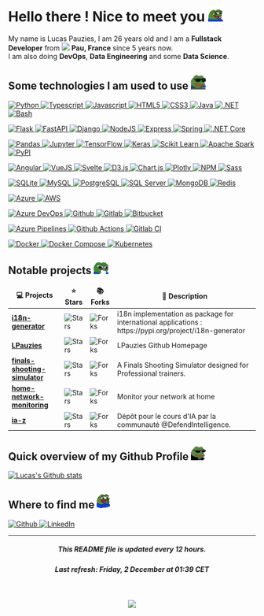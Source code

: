 # Hello there ! Nice to meet you <img src="assets/img/pepe-excited.gif" alt="Girl in a jacket" width="30">

My name is Lucas Pauzies, I am 26 years old and I am a <b>Fullstack Developer</b> from <img src="https://cdn-icons-png.flaticon.com/512/197/197560.png" width="13"/> <b>Pau, France</b> since 5 years now. 
<br>
I am also doing <b>DevOps</b>, <b>Data Engineering</b> and some <b>Data Science</b>.

## Some technologies I am used to use <img src="assets/img/pepe-hacker.gif" alt="Pepe hacker" width="30">

  <p>
    <a href="https:&#x2F;&#x2F;www.python.org&#x2F;">
      <img alt="Python" src="https://img.shields.io/badge/-Python-336E9D?style=flat&logo=python&logoColor=white" />
    </a>
    <a href="https:&#x2F;&#x2F;www.typescriptlang.org&#x2F;">
      <img alt="Typescript" src="https://img.shields.io/badge/-Typescript-007ACC?style=flat&logo=typescript&logoColor=white" />
    </a>
    <a href="https:&#x2F;&#x2F;developer.mozilla.org&#x2F;fr&#x2F;docs&#x2F;Web&#x2F;JavaScript">
      <img alt="Javascript" src="https://img.shields.io/badge/-Javascript-FFDA3E?style=flat&logo=javascript&logoColor=white" />
    </a>
    <a href="https:&#x2F;&#x2F;developer.mozilla.org&#x2F;fr&#x2F;docs&#x2F;Glossary&#x2F;HTML5">
      <img alt="HTML5" src="https://img.shields.io/badge/-HTML5-E34F26?style=flat&logo=html5&logoColor=white" />
    </a>
    <a href="https:&#x2F;&#x2F;developer.mozilla.org&#x2F;fr&#x2F;docs&#x2F;Web&#x2F;CSS">
      <img alt="CSS3" src="https://img.shields.io/badge/-CSS3-2965F1?style=flat&logo=css3&logoColor=white" />
    </a>
    <a href="https:&#x2F;&#x2F;www.java.com&#x2F;fr&#x2F;">
      <img alt="Java" src="https://img.shields.io/badge/-Java-EA2D2E?style=flat&logo=java&logoColor=white" />
    </a>
    <a href="https:&#x2F;&#x2F;docs.microsoft.com&#x2F;fr-fr&#x2F;dotnet&#x2F;">
      <img alt=".NET" src="https://img.shields.io/badge/-.NET-592C8C?style=flat&logo=.net&logoColor=white" />
    </a>
    <a href="https:&#x2F;&#x2F;fr.wikibooks.org&#x2F;wiki&#x2F;Programmation_Bash&#x2F;Introduction">
      <img alt="Bash" src="https://img.shields.io/badge/-Bash-4EAA25?style=flat&logo=gnubash&logoColor=white" />
    </a>
  </p>
  <p>
    <a href="https:&#x2F;&#x2F;flask.palletsprojects.com&#x2F;">
      <img alt="Flask" src="https://img.shields.io/badge/-Flask-000000?style=flat&logo=flask&logoColor=white" />
    </a>
    <a href="https:&#x2F;&#x2F;fastapi.tiangolo.com&#x2F;">
      <img alt="FastAPI" src="https://img.shields.io/badge/-FastAPI-009688?style=flat&logo=fastapi&logoColor=white" />
    </a>
    <a href="https:&#x2F;&#x2F;www.djangoproject.com&#x2F;">
      <img alt="Django" src="https://img.shields.io/badge/-Django-092E20?style=flat&logo=django&logoColor=white" />
    </a>
    <a href="https:&#x2F;&#x2F;nodejs.org&#x2F;">
      <img alt="NodeJS" src="https://img.shields.io/badge/-NodeJS-339933?style=flat&logo=node.js&logoColor=white" />
    </a>
    <a href="https:&#x2F;&#x2F;expressjs.com&#x2F;">
      <img alt="Express" src="https://img.shields.io/badge/-Express-000000?style=flat&logo=express&logoColor=white" />
    </a>
    <a href="https:&#x2F;&#x2F;spring.io&#x2F;">
      <img alt="Spring" src="https://img.shields.io/badge/-Spring-6DB33F?style=flat&logo=spring&logoColor=white" />
    </a>
    <a href="https:&#x2F;&#x2F;docs.microsoft.com&#x2F;fr-fr&#x2F;dotnet&#x2F;core&#x2F;introduction">
      <img alt=".NET Core" src="https://img.shields.io/badge/-.NET Core-592C8C?style=flat&logo=.net&logoColor=white" />
    </a>
  </p>
  <p>
    <a href="https:&#x2F;&#x2F;pandas.pydata.org&#x2F;">
      <img alt="Pandas" src="https://img.shields.io/badge/-Pandas-150458?style=flat&logo=pandas&logoColor=white" />
    </a>
    <a href="https:&#x2F;&#x2F;jupyter.org&#x2F;">
      <img alt="Jupyter" src="https://img.shields.io/badge/-Jupyter-F37626?style=flat&logo=jupyter&logoColor=white" />
    </a>
    <a href="https:&#x2F;&#x2F;www.tensorflow.org&#x2F;">
      <img alt="TensorFlow" src="https://img.shields.io/badge/-TensorFlow-FF6F00?style=flat&logo=tensorflow&logoColor=white" />
    </a>
    <a href="https:&#x2F;&#x2F;keras.io&#x2F;">
      <img alt="Keras" src="https://img.shields.io/badge/-Keras-D00000?style=flat&logo=keras&logoColor=white" />
    </a>
    <a href="https:&#x2F;&#x2F;scikit-learn.org&#x2F;">
      <img alt="Scikit Learn" src="https://img.shields.io/badge/-Scikit Learn-F7931E?style=flat&logo=scikitlearn&logoColor=white" />
    </a>
    <a href="https:&#x2F;&#x2F;spark.apache.org&#x2F;">
      <img alt="Apache Spark" src="https://img.shields.io/badge/-Apache Spark-E25A1C?style=flat&logo=apachespark&logoColor=white" />
    </a>
    <a href="https:&#x2F;&#x2F;pypi.org&#x2F;">
      <img alt="PyPI" src="https://img.shields.io/badge/-PyPI-3775A9?style=flat&logo=PyPI&logoColor=white" />
    </a>
  </p>
  <p>
    <a href="https:&#x2F;&#x2F;angular.io&#x2F;">
      <img alt="Angular" src="https://img.shields.io/badge/-Angular-DD0031?style=flat&logo=angular&logoColor=white" />
    </a>
    <a href="https:&#x2F;&#x2F;vuejs.org&#x2F;">
      <img alt="VueJS" src="https://img.shields.io/badge/-VueJS-4FC08D?style=flat&logo=vue.js&logoColor=white" />
    </a>
    <a href="https:&#x2F;&#x2F;svelte.dev&#x2F;">
      <img alt="Svelte" src="https://img.shields.io/badge/-Svelte-FF3E00?style=flat&logo=svelte&logoColor=white" />
    </a>
    <a href="https:&#x2F;&#x2F;d3js.org&#x2F;">
      <img alt="D3.js" src="https://img.shields.io/badge/-D3.js-F9A03C?style=flat-square&logo=d3.js&logoColor=white" />
    </a>
    <a href="https:&#x2F;&#x2F;www.chartjs.org&#x2F;">
      <img alt="Chart.js" src="https://img.shields.io/badge/-Chart.js-FF6384?style=flat-square&logo=chart.js&logoColor=white" />
    </a>
    <a href="https:&#x2F;&#x2F;plotly.com&#x2F;javascript&#x2F;">
      <img alt="Plotly" src="https://img.shields.io/badge/-Plotly-3F4F75?style=flat-square&logo=plotly&logoColor=white" />
    </a>
    <a href="https:&#x2F;&#x2F;www.npmjs.com&#x2F;">
      <img alt="NPM" src="https://img.shields.io/badge/-NPM-CB3837?style=flat-square&logo=npm&logoColor=white" />
    </a>
    <a href="https:&#x2F;&#x2F;sass-lang.com&#x2F;">
      <img alt="Sass" src="https://img.shields.io/badge/-Sass-CC6699?style=flat-square&logo=sass&logoColor=white" />
    </a>
  </p>
  <p>
    <a href="https:&#x2F;&#x2F;www.sqlite.org&#x2F;">
      <img alt="SQLite" src="https://img.shields.io/badge/-SQLite-003B57?style=flat&logo=sqlite&logoColor=white" />
    </a>
    <a href="https:&#x2F;&#x2F;www.mysql.com&#x2F;">
      <img alt="MySQL" src="https://img.shields.io/badge/-MySQL-4479A1?style=flat&logo=mysql&logoColor=white" />
    </a>
    <a href="https:&#x2F;&#x2F;www.postgresql.org&#x2F;">
      <img alt="PostgreSQL" src="https://img.shields.io/badge/-PostgreSQL-4169E1?style=flat&logo=postgresql&logoColor=white" />
    </a>
    <a href="https:&#x2F;&#x2F;www.microsoft.com&#x2F;fr-fr&#x2F;sql-server&#x2F;">
      <img alt="SQL Server" src="https://img.shields.io/badge/-SQL Server-CC2927?style=flat&logo=microsoftsqlserver&logoColor=white" />
    </a>
    <a href="https:&#x2F;&#x2F;www.mongodb.com&#x2F;">
      <img alt="MongoDB" src="https://img.shields.io/badge/-MongoDB-47A248?style=flat&logo=mongodb&logoColor=white" />
    </a>
    <a href="https:&#x2F;&#x2F;redis.io&#x2F;">
      <img alt="Redis" src="https://img.shields.io/badge/-Redis-DC382D?style=flat&logo=redis&logoColor=white" />
    </a>
  </p>
  <p>
    <a href="https:&#x2F;&#x2F;azure.microsoft.com&#x2F;">
      <img alt="Azure" src="https://img.shields.io/badge/-Azure-0078D4?style=flat&logo=microsoftazure&logoColor=white" />
    </a>
    <a href="https:&#x2F;&#x2F;aws.amazon.com&#x2F;">
      <img alt="AWS" src="https://img.shields.io/badge/-AWS-232F3E?style=flat&logo=amazonaws&logoColor=white" />
    </a>
  </p>
  <p>
    <a href="https:&#x2F;&#x2F;azure.microsoft.com&#x2F;fr-fr&#x2F;services&#x2F;devops&#x2F;">
      <img alt="Azure DevOps" src="https://img.shields.io/badge/-Azure DevOps-0078D4?style=flat&logo=azuredevops&logoColor=white" />
    </a>
    <a href="https:&#x2F;&#x2F;github.com&#x2F;">
      <img alt="Github" src="https://img.shields.io/badge/-Github-181717?style=flat&logo=github&logoColor=white" />
    </a>
    <a href="https:&#x2F;&#x2F;gitlab.com&#x2F;">
      <img alt="Gitlab" src="https://img.shields.io/badge/-Gitlab-FC6D26?style=flat&logo=gitlab&logoColor=white" />
    </a>
    <a href="https:&#x2F;&#x2F;bitbucket.org&#x2F;">
      <img alt="Bitbucket" src="https://img.shields.io/badge/-Bitbucket-0052CC?style=flat&logo=bitbucket&logoColor=white" />
    </a>
  </p>
  <p>
    <a href="https:&#x2F;&#x2F;azure.microsoft.com&#x2F;fr-fr&#x2F;services&#x2F;devops&#x2F;pipelines&#x2F;">
      <img alt="Azure Pipelines" src="https://img.shields.io/badge/-Azure Pipelines-2560E0?style=flat&logo=azurepipelines&logoColor=white" />
    </a>
    <a href="https:&#x2F;&#x2F;docs.github.com&#x2F;en&#x2F;actions">
      <img alt="Github Actions" src="https://img.shields.io/badge/-Github Actions-2088FF?style=flat&logo=githubactions&logoColor=white" />
    </a>
    <a href="https:&#x2F;&#x2F;docs.gitlab.com&#x2F;ee&#x2F;ci&#x2F;">
      <img alt="Gitlab CI" src="https://img.shields.io/badge/-Gitlab CI-FC6D26?style=flat&logo=gitlab&logoColor=white" />
    </a>
  </p>
  <p>
    <a href="https:&#x2F;&#x2F;www.docker.com&#x2F;">
      <img alt="Docker" src="https://img.shields.io/badge/-Docker-2496ED?style=flat&logo=docker&logoColor=white" />
    </a>
    <a href="https:&#x2F;&#x2F;docs.docker.com&#x2F;compose&#x2F;">
      <img alt="Docker Compose" src="https://img.shields.io/badge/-Docker Compose-2496ED?style=flat&logo=docker&logoColor=white" />
    </a>
    <a href="https:&#x2F;&#x2F;kubernetes.io&#x2F;">
      <img alt="Kubernetes" src="https://img.shields.io/badge/-Kubernetes-326CE5?style=flat&logo=kubernetes&logoColor=white" />
    </a>
  </p>

## Notable projects <img src="assets/img/pepenerd.png" alt="Pepe hacker" width="30">

<table>
  <thead align="center">
    <tr border: none;>
      <td><b>💻 Projects</b></td>
      <td><b>⭐ Stars</b></td>
      <td><b>📚 Forks</b></td>
      <td><b>📝 Description</b></td>
    </tr>
  </thead>
  <tbody>
        <tr>
            <td><a href="https:&#x2F;&#x2F;github.com&#x2F;LPauzies&#x2F;i18n-generator"><b>i18n-generator</b></a></td>
            <td><img alt="Stars" src="https://img.shields.io/github/stars/LPauzies&#x2F;i18n-generator?style=flat&labelColor=343b41"/></td>
            <td><img alt="Forks" src="https://img.shields.io/github/forks/LPauzies&#x2F;i18n-generator?style=flat&labelColor=343b41"/></td>
            <td>i18n implementation as package for international applications : https:&#x2F;&#x2F;pypi.org&#x2F;project&#x2F;i18n-generator</td>
        </tr>
        <tr>
            <td><a href="https:&#x2F;&#x2F;github.com&#x2F;LPauzies&#x2F;LPauzies"><b>LPauzies</b></a></td>
            <td><img alt="Stars" src="https://img.shields.io/github/stars/LPauzies&#x2F;LPauzies?style=flat&labelColor=343b41"/></td>
            <td><img alt="Forks" src="https://img.shields.io/github/forks/LPauzies&#x2F;LPauzies?style=flat&labelColor=343b41"/></td>
            <td>LPauzies Github Homepage</td>
        </tr>
        <tr>
            <td><a href="https:&#x2F;&#x2F;github.com&#x2F;LPauzies&#x2F;finals-shooting-simulator"><b>finals-shooting-simulator</b></a></td>
            <td><img alt="Stars" src="https://img.shields.io/github/stars/LPauzies&#x2F;finals-shooting-simulator?style=flat&labelColor=343b41"/></td>
            <td><img alt="Forks" src="https://img.shields.io/github/forks/LPauzies&#x2F;finals-shooting-simulator?style=flat&labelColor=343b41"/></td>
            <td>A Finals Shooting Simulator designed for Professional trainers.</td>
        </tr>
        <tr>
            <td><a href="https:&#x2F;&#x2F;github.com&#x2F;LPauzies&#x2F;home-network-monitoring"><b>home-network-monitoring</b></a></td>
            <td><img alt="Stars" src="https://img.shields.io/github/stars/LPauzies&#x2F;home-network-monitoring?style=flat&labelColor=343b41"/></td>
            <td><img alt="Forks" src="https://img.shields.io/github/forks/LPauzies&#x2F;home-network-monitoring?style=flat&labelColor=343b41"/></td>
            <td>Monitor your network at home</td>
        </tr>
        <tr>
            <td><a href="https:&#x2F;&#x2F;github.com&#x2F;LPauzies&#x2F;ia-z"><b>ia-z</b></a></td>
            <td><img alt="Stars" src="https://img.shields.io/github/stars/LPauzies&#x2F;ia-z?style=flat&labelColor=343b41"/></td>
            <td><img alt="Forks" src="https://img.shields.io/github/forks/LPauzies&#x2F;ia-z?style=flat&labelColor=343b41"/></td>
            <td>Dépôt pour le cours d&#39;IA par la communauté @DefendIntelligence.</td>
        </tr>
  </tbody>
</table>

## Quick overview of my Github Profile <img src="assets/img/ez_pepe.png" alt="Pepe EZ" width="30">
[![Lucas's Github stats](https://github-readme-stats.vercel.app/api?username=LPauzies&hide=issues&count_private=true&theme=dracula)](https://github.com/LPauzies)

## Where to find me <img src="assets/img/pepe_happyclap.gif" alt="Pepe clap" width="30">

<p>
    <a href="https://github.com/LPauzies" target="_blank">
        <img alt="Github" src="https://img.shields.io/badge/GitHub-%2312100E.svg?&style=for-the-badge&logo=Github&logoColor=white" />
    </a>
    <a href="https://www.linkedin.com/in/lucas-pauzies/" target="_blank">
        <img alt="LinkedIn" src="https://img.shields.io/badge/linkedin-%230077B5.svg?&style=for-the-badge&logo=linkedin&logoColor=white" />
    </a>
</p>

---
<h5 align="center">This README file is updated every 12 hours.</h5>
<h5 align="center">Last refresh: Friday, 2 December at 01:39 CET</h5>
<br>
<p align="center">
    <img src="https://github.com/LPauzies/LPauzies/actions/workflows/main.yaml/badge.svg" />
</p>

